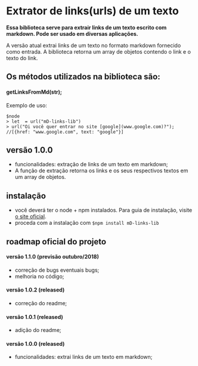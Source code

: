 # Extrator de links(urls) de um texto

**Essa biblioteca serve para extrair links de um texto escrito com markdown. Pode ser usado em diversas aplicações.**

A versão atual extrai links de um texto no formato markdown fornecido como entrada. A biblioteca 
retorna um array de objetos contendo o link e o texto do link.

## Os métodos utilizados na biblioteca são:

#### **getLinksFromMd(str);**

Exemplo de uso:

```
$node
> let  = url("mD-links-lib")
> url("Oi você quer entrar no site [google](www.google.com)?"); //[{href: "www.google.com", text: "google"}]
```


## versão 1.0.0

- funcionalidades: extração de links de um texto em markdown;
- A função de extração retorna os links e os seus respectivos textos em um 
array de objetos.


## instalação

- você deverá ter o node + npm instalados. Para guia de instalação, visite [o site oficial](https://www.npmjs.com/get-npm).
- proceda com a instalação com `$npm install mD-links-lib`


## roadmap oficial do projeto

#### versão 1.1.0 (previsão outubro/2018)
- correção de bugs eventuais bugs;
- melhoria no código;

#### versão 1.0.2 (released)
- correção do readme;

#### versão 1.0.1 (released)
- adição do readme;

#### versão 1.0.0 (released)
- funcionalidades: extrai links de um texto em markdown;
